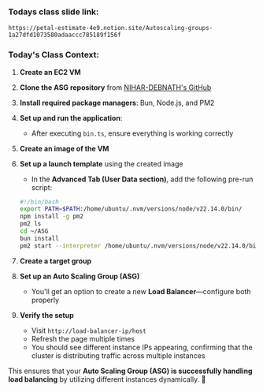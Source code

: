 ### Todays class slide link:


```link
https://petal-estimate-4e9.notion.site/Autoscaling-groups-1a27dfd1073580adaaccc785189f156f
```

### Today's Class Context:  

1. **Create an EC2 VM**  
2. **Clone the ASG repository** from [NIHAR-DEBNATH's GitHub](https://github.com/NIHAR-DEBNATH/ASG)  
3. **Install required package managers**: Bun, Node.js, and PM2  
4. **Set up and run the application**:  
   - After executing `bin.ts`, ensure everything is working correctly  
5. **Create an image of the VM**  
6. **Set up a launch template** using the created image  
   - In the **Advanced Tab (User Data section)**, add the following pre-run script:  

   ```sh
   #!/bin/bash 
   export PATH=$PATH:/home/ubuntu/.nvm/versions/node/v22.14.0/bin/
   npm install -g pm2
   pm2 ls
   cd ~/ASG
   bun install
   pm2 start --interpreter /home/ubuntu/.nvm/versions/node/v22.14.0/bin/bun /home/ubuntu/ASG/bin.ts
   ```  

7. **Create a target group**  
8. **Set up an Auto Scaling Group (ASG)**  
   - You'll get an option to create a new **Load Balancer**—configure both properly  
9. **Verify the setup**  
   - Visit `http://load-balancer-ip/host`  
   - Refresh the page multiple times  
   - You should see different instance IPs appearing, confirming that the cluster is distributing traffic across multiple instances  

This ensures that your **Auto Scaling Group (ASG) is successfully handling load balancing** by utilizing different instances dynamically. 🚀